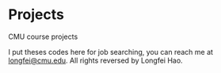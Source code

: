 Projects
========

CMU course projects 

I put theses codes here for job searching, you can reach me at longfei@cmu.edu.
All rights reversed by Longfei Hao.
